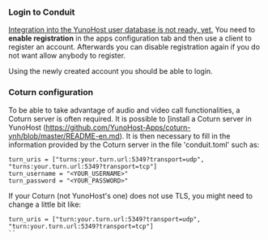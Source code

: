 ### Login to Conduit

[Integration into the YunoHost user database is not ready, yet.](https://github.com/YunoHost-Apps/conduit_ynh/issues/12) You need to **enable registration** in the apps configuration tab and then use a client to register an account. Afterwards you can disable registration again if you do not want allow anybody to register.

Using the newly created account you should be able to login.

###  Coturn configuration

To be able to take advantage of audio and video call functionalities, a Coturn server is often required. It is possible to [install a Coturn server in YunoHost (https://github.com/YunoHost-Apps/coturn-ynh/blob/master/README-en.md).
It is then necessary to fill in the information provided by the Coturn server in the file 'conduit.toml' such as:

```
turn_uris = ["turns:your.turn.url:5349?transport=udp", "turns:your.turn.url:5349?transport=tcp"]
turn_username = "<YOUR_USERNAME>"
turn_password = "<YOUR_PASSWORD>"
```
If your Coturn (not YunoHost's one) does not use TLS, you might need to change a little bit like:
```
turn_uris = ["turn:your.turn.url:5349?transport=udp", "turn:your.turn.url:5349?transport=tcp"]
``

